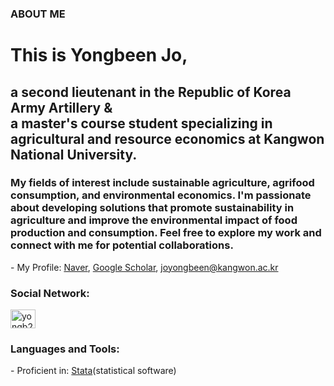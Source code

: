 ### ABOUT ME

<h1 align="left">This is Yongbeen Jo,</h1>
<h2 align="left">a second lieutenant in the Republic of Korea Army Artillery & <br> a master's course student specializing in agricultural and resource economics at Kangwon National University.</h2>
<h3 align="left">My fields of interest include sustainable agriculture, agrifood consumption, and environmental economics. I'm passionate about developing solutions that promote sustainability in agriculture and improve the environmental impact of food production and consumption. Feel free to explore my work and connect with me for potential collaborations.</h3>
<p align="left">
- My Profile: <a href="https://naver.me/5v4Tlrwy">Naver</a>, <a href="https://scholar.google.co.kr/citations?user=KnpcMF0AAAAJ&hl=ko">Google Scholar</a>, 
<a href="mailto:joyongbeen@kangwon.ac.kr">joyongbeen@kangwon.ac.kr</a>
</p>


<h3 align="left">Social Network:</h3>
<p align="left">
<a href="https://instagram.com/yongb22n" target="blank"><img align="center" src="https://raw.githubusercontent.com/rahuldkjain/github-profile-readme-generator/master/src/images/icons/Social/instagram.svg" alt="yongb22n" height="30" width="40" /></a>
</p>

<h3 align="left">Languages and Tools:</h3>
- Proficient in: <a href="https://www.stata.com">Stata</a>(statistical software)
 </p>
